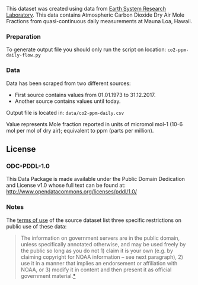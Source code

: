 This dataset was created using data from [Earth System Research Laboratory](https://www.esrl.noaa.gov/).
This data contains Atmospheric Carbon Dioxide Dry Air Mole Fractions from quasi-continuous daily measurements at Mauna Loa, Hawaii.


### Preparation

To generate output file you should only run the script on location:
`co2-ppm-daily-flow.py`

### Data

Data has been scraped from two different sources:
* First source contains values from 01.01.1973 to 31.12.2017.
* Another source contains values until today. 

Output file is located in: `data/co2-ppm-daily.csv`

Value represents Mole fraction reported in units of micromol mol-1 (10-6 mol per mol of dry air); equivalent to ppm (parts per million).

## License

### ODC-PDDL-1.0

This Data Package is made available under the Public Domain Dedication and License v1.0 whose full text can be found at: http://www.opendatacommons.org/licenses/pddl/1.0/

### Notes

The [terms of use][gmd] of the source dataset list three specific restrictions on public use of these data:

> The information on government servers are in the public domain, unless specifically annotated otherwise, and may be used freely by the public so long as you do not 1) claim it is your own (e.g. by claiming copyright for NOAA information – see next paragraph), 2) use it in a manner that implies an endorsement or affiliation with NOAA, or 3) modify it in content and then present it as official government material.[*][gmd]

[ccgg-trends]: http://www.esrl.noaa.gov/gmd/ccgg/trends/index.html
[gmd]: http://www.esrl.noaa.gov/gmd/about/disclaimer.html